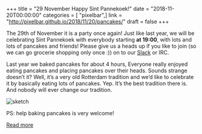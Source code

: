 +++
title = "29 November Happy Sint Pannekoek!"
date = "2018-11-20T00:00:00"
categories = [ "pixelbar",]
link = "http://pixelbar.github.io/2018/11/20/pancakes/"
draft = false
+++

<p>The 29th of November it is a party once again! Just like last year, we will be celebrating Sint Pannekoek with everybody starting <strong>at 19:00</strong>, with lots and lots of pancakes and friends! Please give us a heads up if you like to join (so we can go grocerie shopping only once :)) on to our <a href="https://slack.pixelbar.nl">Slack</a> or IRC.</p>

<p>Last year we baked pancakes for about 4 hours, Everyone really enjoyed eating pancakes and placing pancakes over their heads. Sounds strange doesn’t it? Well, it’s a very old Rotterdam tradition and we’d like to celebrate it by basically eating lots of pancakes. Yep. It’s the best tradition there is. And nobody will ever change our tradition.</p>

<p><img alt="sketch" src="https://www.pixelbar.nl/public/images/pancakes.png" /></p>

<p>PS: help baking pancakes is very welcome!</p>

[Read more](http://pixelbar.github.io/2018/11/20/pancakes/)